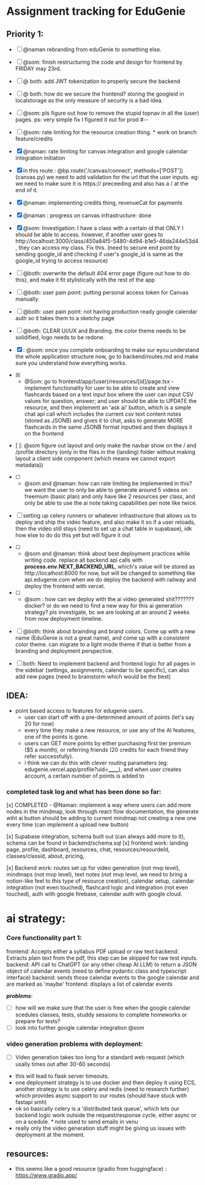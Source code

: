 # Assignment tracking for EduGenie

## Priority 1:

- [ ] @naman rebranding from eduGenie to something else.

- [ ] @som: finish restructuring the code and design for frontend by FRIDAY may 23rd.

- [ ] @ both: add JWT tokenization to properly secure the backend
- [ ] @ both: how do we secure the frontend? storing the googleid in localstorage as the only measure of security is a bad idea.
- [ ] @som: pls figure out how to remove the stupid topnav in all the (user) pages. ps: very simple fix I figured it out for prod
      #--

- [ ] @som: rate limiting for the resource creation thing. \* work on branch feature/credits

- [x] @naman: rate limiting for canvas integration and google calendar integration initiation

- [x] in this route : @bp.route('/canvas/connect', methods=['POST']) (canvas.py) we need to add validation for the url that the user inputs. eg: we need to make sure it is https:// preceeding and also has a / at the end of it.

- [x] @naman: implementing credits thing, revenueCat for payments

- [x] @naman : progress on canvas infrastructure: done

- [x] @som: Investigation: I have a class with a certain id that ONLY I should be able to access. however, if another user goes to http://localhost:3000/class/450a84f5-5480-4d94-b1e5-46da244e53d4 , they can access my class. Fix this. (need to secure end point by sending google_id and checking if user's google_id is same as the google_id trying to access resource)

- [ ] @both: overwrite the default 404 error page (figure out how to do this), and make it fit stylistically with the rest of the app

- [ ] @both: user pain point: putting personal access token for Canvas manually

- [ ] @both: user pain point: not having production ready google calendar auth so it takes them to a sketchy page

- [ ] @both: CLEAR UI/UX and Branding. the color theme needs to be solidified, logo needs to be redone.

- [x] : @som: once you complete onboarding to make sur eyou understand the whole application structure now, go to backend/routes.md and make sure you understand how everything works.

- [x] - @Som: go to frontend/app/(user)/resources/[id]/page.tsx - implement functionality for user to be able to create and view flashcards based on a text input box where the user can input CSV values for question, answer; and user should be able to UPDATE the resource, and then implement an 'ask ai' button, which is a simple chat api call which includes the current csv text content notes (stored as JSONB) and gives it to chat, asks to generate MORE flashcards in the same JSONB format inputted and then displays it on the frontend

- [ ]: @som figure out layout and only make the navbar show on the / and /profile directory (only in the files in the (landing) folder without making layout a client side component (which means we cannot export metadata))

- [ ] - @som and @naman: how can rate limiting be implemented in this? we want the user to only be able to generate around 5 videos on freemium (basic plan) and only have like 2 resources per class, and only be able to use the ai note taking capabilities per note like twice.

<!-- - [ ] YOOOO WHAT IF I WAS ABLE TO INTEGRATE THIS WITH CANVAS?????!!!! Further research required

  - documentation? : https://canvas.instructure.com/doc/api/index.html
    - [ ] : @som figure out OAuth with Canvas, figure out how to do the same shit in canvs that I did with google calendar (connect button on the /profile pahe on the frontend, /canvas/auth2callback backend route or something)
    - [ ] -->

- [ ] setting up celery runners or whatever infrastructure that allows us to deploy and ship the video feature, and also make it so if a user reloads, then the video still stays (need to set up a chat table in supabase), idk how else to do do this yet but will figure it out

- [ ] - @som and @naman: think about best deployment practices while writing code. replace all backend api calls with **process.env.NEXT_BACKEND_URL**, which's value will be stored as http://localhost:8000 for now, but will be changed to something like api.edugenie.com when we do deploy the backend with railway and deploy the frontend with vercel.

- [ ] - @som : how can we deploy with the ai video generated shit??????? docker? or do we need to find a new way for this ai generation strategy? pls investigate, bc we are looking at an around 2 weeks from now deployment timeline.

- [ ] @both: think about brainding and brand colors. Come up with a new name (EduGenie is not a great name), and come up with a consistent color theme. can migrate to a light mode theme if that is better from a branding and deployment perspective.

- [ ] both: Need to implement backend and frontend logic for all pages in the sidebar (settings, assignments, calendar to be specific), can also add new pages (need to brainstorm which would be the best)

## **IDEA**:

- point based access to features for edugenie users.
  - user can start off with a pre-determined amount of points (let's say 20 for now)
  - every time they make a new resource, or use any of the AI features, one of the points is gone.
  - users can GET more points by either purchasing first tier premium ($5 a month), or referring friends (20 credits for each friend they refer successfully).
  - i think we can do this with clever routing parameters (eg: edugenie.vercel.app/profile?uid=**\_\_\_\_**), and when user creates account, a certain number of points is added to

### completed task log and what has been done so far:

[x] COMPLETED - @Naman: implement a way where users can add more nodes in the mindmap, look through react flow documentation, the generate wiht ai button should be adding to current mindmap not creating a new one every time (can implement a upload new button)

[x] Supabase integration, schema built out (can always add more to it), schema can be found in backend/schema.sql
[x] frontend work: landing page, profile, dashboard, resources, chat, resources/resourdeId, classes/classid, about, pricing,

[x] Backend work: routes set up for video generation (not mvp level), mindmaps (not mvp level), text notes (not mvp level, we need to bring a notion-like feel to this type of resource creation), calendar setup, calendar integration (not even touched), flashcard logic and integration (not even touched), auth with google firebase, calendar auth with google cloud.

# ai strategy:

### Core functionality part 1:

frontend: Accepts either a syllabus PDF upload or raw text
backend: Extracts plain text from the pdf, this step can be skipped for raw test inputs.
backend: API call to ChatGPT (or any other cheap AI LLM) to return a JSON object of calendar events (need to define pydantic class and typescript interface)
backend: sends those calendar events to the google calendar and are marked as 'maybe'
frontend: displays a list of calendar events

**_problems_**:

- [ ] how will we make sure that the user is free when the google calendar scedules classes, tests, studdy sessions to complete homeworks or prepare for tests?
- [ ] look into further google calendar integration @som

### video generation problems with deployment:

- [ ] Video generation takes too long for a standard web request (which usally times out after 30-60 seconds)
- this will lead to flask server timeouts.
- one deployment strategy is to use docker and then deploy it using ECS, another strategy is to use celery and redis (need to research further) which provides async support to our routes (should have stuck with fastapi smh)
- ok so basically celery is a 'distributed task queue', which lets our backend logic work outside the request/response cycle, either async or on a scedule. \* note used to send emails in venu
- really only the video generation stuff might be giving us issues with deployment at the moment.

## resources:

- this seems like a good resource (gradio from huggingface) : https://www.gradio.app/
